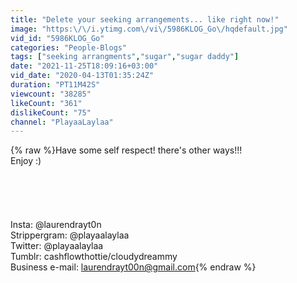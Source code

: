 ```yaml
---
title: "Delete your seeking arrangements... like right now!"
image: "https:\/\/i.ytimg.com\/vi\/5986KLOG_Go\/hqdefault.jpg"
vid_id: "5986KLOG_Go"
categories: "People-Blogs"
tags: ["seeking arrangments","sugar","sugar daddy"]
date: "2021-11-25T18:09:16+03:00"
vid_date: "2020-04-13T01:35:24Z"
duration: "PT11M42S"
viewcount: "38285"
likeCount: "361"
dislikeCount: "75"
channel: "PlayaaLaylaa"
---
```

{% raw %}Have some self respect! there's other ways!!!<br />Enjoy :)<br /><br /><br /><br /><br /><br />Insta: @laurendrayt0n <br />Strippergram: @playaalaylaa<br />Twitter: @playaalaylaa<br />Tumblr: cashflowthottie/cloudydreammy <br />Business e-mail: laurendrayt00n@gmail.com{% endraw %}
